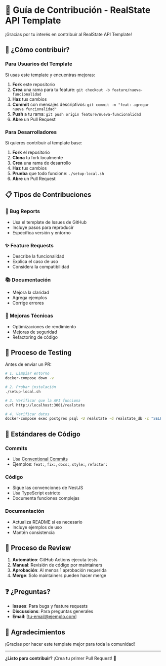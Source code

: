 # 🤝 Guía de Contribución - RealState API Template

¡Gracias por tu interés en contribuir al RealState API Template! 

## 🎯 **¿Cómo contribuir?**

### **Para Usuarios del Template**
Si usas este template y encuentras mejoras:

1. **Fork** este repositorio
2. **Crea** una rama para tu feature: `git checkout -b feature/nueva-funcionalidad`
3. **Haz** tus cambios
4. **Commit** con mensajes descriptivos: `git commit -m "feat: agregar nueva funcionalidad"`
5. **Push** a tu rama: `git push origin feature/nueva-funcionalidad`
6. **Abre** un Pull Request

### **Para Desarrolladores**
Si quieres contribuir al template base:

1. **Fork** el repositorio
2. **Clona** tu fork localmente
3. **Crea** una rama de desarrollo
4. **Haz** tus cambios
5. **Prueba** que todo funcione: `./setup-local.sh`
6. **Abre** un Pull Request

## 📋 **Tipos de Contribuciones**

### **🐛 Bug Reports**
- Usa el template de Issues de GitHub
- Incluye pasos para reproducir
- Especifica versión y entorno

### **✨ Feature Requests**
- Describe la funcionalidad
- Explica el caso de uso
- Considera la compatibilidad

### **📚 Documentación**
- Mejora la claridad
- Agrega ejemplos
- Corrige errores

### **🔧 Mejoras Técnicas**
- Optimizaciones de rendimiento
- Mejoras de seguridad
- Refactoring de código

## 🧪 **Proceso de Testing**

Antes de enviar un PR:

```bash
# 1. Limpiar entorno
docker-compose down -v

# 2. Probar instalación
./setup-local.sh

# 3. Verificar que la API funciona
curl http://localhost:3001/realstate

# 4. Verificar datos
docker-compose exec postgres psql -U realstate -d realstate_db -c "SELECT count(*) FROM \"User\";"
```

## 📝 **Estándares de Código**

### **Commits**
- Usa [Conventional Commits](https://conventionalcommits.org/)
- Ejemplos: `feat:`, `fix:`, `docs:`, `style:`, `refactor:`

### **Código**
- Sigue las convenciones de NestJS
- Usa TypeScript estricto
- Documenta funciones complejas

### **Documentación**
- Actualiza README si es necesario
- Incluye ejemplos de uso
- Mantén consistencia

## 🚀 **Proceso de Review**

1. **Automático**: GitHub Actions ejecuta tests
2. **Manual**: Revisión de código por maintainers
3. **Aprobación**: Al menos 1 aprobación requerida
4. **Merge**: Solo maintainers pueden hacer merge

## ❓ **¿Preguntas?**

- **Issues**: Para bugs y feature requests
- **Discussions**: Para preguntas generales
- **Email**: [tu-email@ejemplo.com]

## 🙏 **Agradecimientos**

¡Gracias por hacer este template mejor para toda la comunidad!

---

**¿Listo para contribuir?** ¡Crea tu primer Pull Request! 🚀
